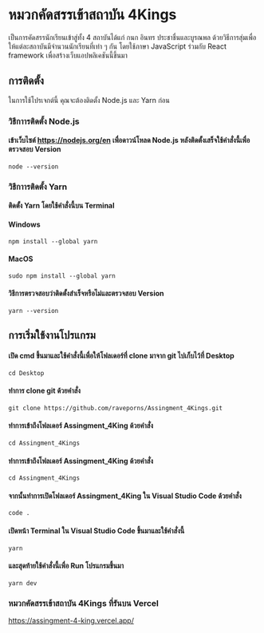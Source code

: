 # หมวกคัดสรรเข้าสถาบัน 4Kings 

เป็นการคัดสรรนักเรียนเข้าสู่ทั้ง 4 สถาบันได้แก่ กนก อินทร ประชาชื่นและบูรณพล ด้วยวิธีการสุ่มเพื่อให้แต่ละสถาบันมีจำนวนนักเรียนที่เท่า ๆ กัน โดยใช้ภาษา JavaScript ร่วมกับ React framework เพื่อสร้างเว็บแอปพลิเคชันนี้ขึ้นมา

## การติดตั้ง

ในการใช้โปรเจกต์นี้ คุณจะต้องติดตั้ง Node.js และ Yarn ก่อน

### วิธีกาารติดตั้ง Node.js
#### เข้าเว็บไซต์ https://nodejs.org/en เพื่อดาวน์โหลด Node.js หลังติดตั้งเสร็จใช้คำสั่งนี้เพื่อตรวจสอบ Version

```
node --version
```

### วิธีกาารติดตั้ง Yarn
#### ติดตั้ง Yarn โดยใช้คำสั่งนี้บน Terminal
#### Windows
```
npm install --global yarn
```
#### MacOS
```
sudo npm install --global yarn
```
#### วิธีการตรวจสอบว่าติดตั้งสำเร็จหรือไม่และตรวจสอบ Version 
```
yarn --version
```

## การเริ่มใช้งานโปรแกรม
#### เปิด cmd ขึ้นมาและใช้คำสั่งนี้เพื่อให้โฟลเดอร์ที่ clone มาจาก git ไปเก็บไว้ที่ Desktop
```
cd Desktop
```
#### ทำการ clone git ด้วยคำสั่ง
```
git clone https://github.com/raveporns/Assingment_4Kings.git
```
#### ทำการเข้าถึงโฟลเดอร์ Assingment_4King ด้วยคำสั่ง
```
cd Assingment_4Kings
```

#### ทำการเข้าถึงโฟลเดอร์ Assingment_4King ด้วยคำสั่ง
```
cd Assingment_4Kings
```
#### จากนั้นทำการเปิดโฟลเดอร์ Assingment_4King ใน Visual Studio Code ด้วยคำสั่ง
```
code .
```
#### เปิดหน้า Terminal ใน Visual Studio Code ขึ้นมาและใช้คำสั่งนี้
```
yarn
```
#### และสุดท้ายใช้คำสั่งนี้เพื่อ Run โปรแกรมขึ้นมา
```
yarn dev
```


### หมวกคัดสรรเข้าสถาบัน 4Kings ที่รันบน Vercel
https://assingment-4-king.vercel.app/
